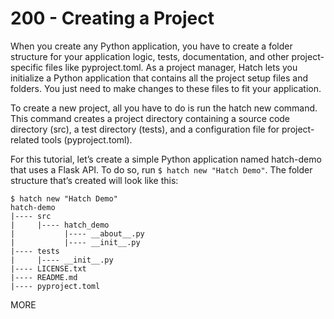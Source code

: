 # 200 - Creating a Project

When you create any Python application, you have to create a folder structure for your application logic, tests, documentation, and other project-specific files like pyproject.toml. As a project manager, Hatch lets you initialize a Python application that contains all the project setup files and folders. You just need to make changes to these files to fit your application.

To create a new project, all you have to do is run the hatch new <project name> command. This command creates a project directory containing a source code directory (src), a test directory (tests), and a configuration file for project-related tools (pyproject.toml).

For this tutorial, let’s create a simple Python application named hatch-demo that uses a Flask API. To do so, run ```$ hatch new "Hatch Demo"```. The folder structure that’s created will look like this:

```
$ hatch new "Hatch Demo"
hatch-demo
|---- src
|     |---- hatch_demo
|           |---- __about__.py
|           |---- __init__.py
|---- tests
|     |---- __init__.py
|---- LICENSE.txt
|---- README.md
|---- pyproject.toml
```


MORE